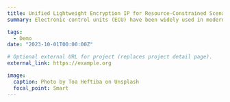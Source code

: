 ```yaml
---
title: Unified Lightweight Encryption IP for Resource-Constrained Scenarios
summary: Electronic control units (ECU) have been widely used in modern resource-constrained automotive systems, communicating through the controller area network (CAN) bus. However, they are still facing man-in-the-middle attacks in CAN bus due to the absence of a more effective authentication/encryption mechanism. To defend against the attacks more effectively, we propose a unified lightweight authenticated encryption that integrates recent prevalent cryptography standardization ISAP and ASCON.Experimental results show that our proposed unified lightweight authenticated encryption can reduce 26.09% area consumption on Xilinx Artix-7 FPGA board compared with the state-of-the-arts. 

tags:
  - Demo
date: "2023-10-01T00:00:00Z"

# Optional external URL for project (replaces project detail page).
external_link: https://example.org

image:
  caption: Photo by Toa Heftiba on Unsplash
  focal_point: Smart
---
```

